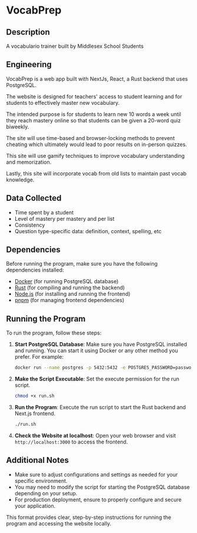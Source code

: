 # VocabPrep

## Description
A vocabulario trainer built by Middlesex School Students

## Engineering
VocabPrep is a web app built with NextJs, React, a Rust backend that uses PostgreSQL.

The website is designed for teachers' access to student learning and for students to effectively master new vocabulary. 

The intended purpose is for students to learn new 10 words a week until they reach mastery online so that students can be given a 20-word quiz biweekly.

The site will use time-based and browser-locking methods to prevent cheating which ultimately would lead to poor results on in-person quizzes.

This site will use gamify techniques to improve vocabulary understanding and memorization.

Lastly, this site will incorporate vocab from old lists to maintain past vocab knowledge.

## Data Collected
- Time spent by a student
- Level of mastery per mastery and per list
- Consistency
- Question type-specific data: definition, context, spelling, etc

## Dependencies

Before running the program, make sure you have the following dependencies installed:

- [Docker](https://www.docker.com/) (for running PostgreSQL database)
- [Rust](https://www.rust-lang.org/) (for compiling and running the backend)
- [Node.js](https://nodejs.org/) (for installing and running the frontend)
- [pnpm](https://pnpm.io/) (for managing frontend dependencies)

## Running the Program

To run the program, follow these steps:

1. **Start PostgreSQL Database**: Make sure you have PostgreSQL installed and running. You can start it using Docker or any other method you prefer. For example:

   ```bash
   docker run --name postgres -p 5432:5432 -e POSTGRES_PASSWORD=password -d postgres:latest
   ```

2. **Make the Script Executable**: Set the execute permission for the run script.

   ```bash
   chmod +x run.sh
   ```

3. **Run the Program**: Execute the run script to start the Rust backend and Next.js frontend.

   ```bash
   ./run.sh
   ```

4. **Check the Website at localhost**: Open your web browser and visit `http://localhost:3000` to access the frontend.

## Additional Notes

- Make sure to adjust configurations and settings as needed for your specific environment.
- You may need to modify the script for starting the PostgreSQL database depending on your setup.
- For production deployment, ensure to properly configure and secure your application.

This format provides clear, step-by-step instructions for running the program and accessing the website locally.
